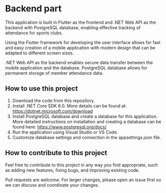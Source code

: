 

# Backend part

This application is built in Flutter as the frontend and .NET Web API as the backend with PostgreSQL database, enabling effective tracking of attendance for sports clubs.

Using the Flutter framework for developing the user interface allows for fast and easy creation of a mobile application with modern design that can be adapted to different screen sizes.

.NET Web API as the backend enables secure data transfer between the mobile application and the database. PostgreSQL database allows for permanent storage of member attendance data.

## How to use this project

1. Download the code from this repository.
2. Install .NET Core SDK 8.0. More details can be found at: https://dotnet.microsoft.com/download
3. Install PostgreSQL database and create a database for this application. More detailed instructions on installation and creating a database can be found here: https://www.postgresql.org/docs/
4. Run the application using Visual Studio or VS Code.
5. Customize database settings and connection in the appsettings.json file.

## How to contribute to this project

Feel free to contribute to this project in any way you find appropriate, such as adding new features, fixing bugs, and improving existing code.

Pull requests are welcome. For larger changes, please open an issue first so we can discuss and coordinate your changes.
